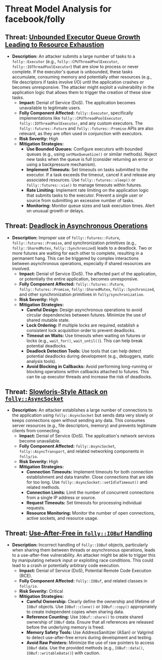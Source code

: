 # Threat Model Analysis for facebook/folly

## Threat: [Unbounded Executor Queue Growth Leading to Resource Exhaustion](./threats/unbounded_executor_queue_growth_leading_to_resource_exhaustion.md)

*   **Description:** An attacker submits a large number of tasks to a `folly::Executor` (e.g., `folly::CPUThreadPoolExecutor`, `folly::IOThreadPoolExecutor`) that are slow to process or never complete.  If the executor's queue is unbounded, these tasks accumulate, consuming memory and potentially other resources (e.g., file descriptors if tasks involve I/O) until the application crashes or becomes unresponsive.  The attacker might exploit a vulnerability in the application logic that allows them to trigger the creation of these slow tasks.
    *   **Impact:** Denial of Service (DoS). The application becomes unavailable to legitimate users.
    *   **Folly Component Affected:** `folly::Executor`, specifically implementations like `folly::CPUThreadPoolExecutor`, `folly::IOThreadPoolExecutor`, and any custom executors.  The `folly::futures::Future` and `folly::futures::Promise` APIs are also relevant, as they are often used in conjunction with executors.
    *   **Risk Severity:** High
    *   **Mitigation Strategies:**
        *   **Use Bounded Queues:** Configure executors with bounded queues (e.g., using `setMaxQueueSize()` or similar methods).  Reject new tasks when the queue is full (consider returning an error or using a backpressure mechanism).
        *   **Implement Timeouts:** Set timeouts on tasks submitted to the executor.  If a task exceeds the timeout, cancel it and release any associated resources.  Use `folly::futures::sleep()` or `folly::futures::via()` to manage timeouts within futures.
        *   **Rate Limiting:** Implement rate limiting on the application logic that submits tasks to the executor.  Prevent a single user or source from submitting an excessive number of tasks.
        *   **Monitoring:** Monitor queue sizes and task execution times.  Alert on unusual growth or delays.

## Threat: [Deadlock in Asynchronous Operations](./threats/deadlock_in_asynchronous_operations.md)

*   **Description:**  Improper use of `folly::futures::Future`, `folly::futures::Promise`, and synchronization primitives (e.g., `folly::SharedMutex`, `folly::Synchronized`) leads to a deadlock.  Two or more futures are waiting for each other to complete, resulting in a permanent hang.  This can be triggered by complex interactions between asynchronous operations, especially if shared resources are involved.
    *   **Impact:** Denial of Service (DoS).  The affected part of the application, or potentially the entire application, becomes unresponsive.
    *   **Folly Component Affected:** `folly::futures::Future`, `folly::futures::Promise`, `folly::SharedMutex`, `folly::Synchronized`, and other synchronization primitives in `folly/synchronization`.
    *   **Risk Severity:** High
    *   **Mitigation Strategies:**
        *   **Careful Design:** Design asynchronous operations to avoid circular dependencies between futures.  Minimize the use of shared mutable state.
        *   **Lock Ordering:** If multiple locks are required, establish a consistent lock acquisition order to prevent deadlocks.
        *   **Timeout on Waits:** Use timeouts when waiting on futures or locks (e.g., `wait_for()`, `wait_until()`).  This can help break potential deadlocks.
        *   **Deadlock Detection Tools:** Use tools that can help detect potential deadlocks during development (e.g., debuggers, static analysis tools).
        *   **Avoid Blocking in Callbacks:**  Avoid performing long-running or blocking operations within callbacks attached to futures.  This can tie up executor threads and increase the risk of deadlocks.

## Threat: [Slowloris-Style Attack on `folly::AsyncSocket`](./threats/slowloris-style_attack_on__follyasyncsocket_.md)

*   **Description:** An attacker establishes a large number of connections to the application using `folly::AsyncSocket` but sends data very slowly or keeps connections open without sending any data.  This consumes server resources (e.g., file descriptors, memory) and prevents legitimate clients from connecting.
    *   **Impact:** Denial of Service (DoS).  The application's network services become unavailable.
    *   **Folly Component Affected:** `folly::AsyncSocket`, `folly::AsyncTransport`, and related networking components in `folly/io`.
    *   **Risk Severity:** High
    *   **Mitigation Strategies:**
        *   **Connection Timeouts:** Implement timeouts for both connection establishment and data transfer.  Close connections that are idle for too long.  Use `folly::AsyncSocket::setIdleTimeout()` and related methods.
        *   **Connection Limits:** Limit the number of concurrent connections from a single IP address or source.
        *   **Request Timeouts:**  Set timeouts for processing individual requests.
        *   **Resource Monitoring:** Monitor the number of open connections, active sockets, and resource usage.

## Threat: [Use-After-Free in `folly::IOBuf` Handling](./threats/use-after-free_in__follyiobuf__handling.md)

*   **Description:** Incorrect handling of `folly::IOBuf` objects, particularly when sharing them between threads or asynchronous operations, leads to a use-after-free vulnerability.  An attacker might be able to trigger this by manipulating network input or exploiting race conditions.  This could lead to a crash or potentially arbitrary code execution.
    *   **Impact:**  Denial of Service (DoS), Potential Remote Code Execution (RCE).
    *   **Folly Component Affected:** `folly::IOBuf`, and related classes in `folly/io`.
    *   **Risk Severity:** Critical
    *   **Mitigation Strategies:**
        *   **Careful Ownership:**  Clearly define the ownership and lifetime of `IOBuf` objects.  Use `IOBuf::clone()` or `IOBuf::copy()` appropriately to create independent copies when sharing data.
        *   **Reference Counting:**  Use `IOBuf::share()` to create shared ownership of `IOBuf` data.  Ensure that all references are released before the underlying memory is freed.
        *   **Memory Safety Tools:** Use AddressSanitizer (ASan) or Valgrind to detect use-after-free errors during development and testing.
        *   **Avoid Raw Pointers:** Minimize the use of raw pointers to access `IOBuf` data.  Use the provided methods (e.g., `IOBuf::data()`, `IOBuf::writableData()`) with caution.

